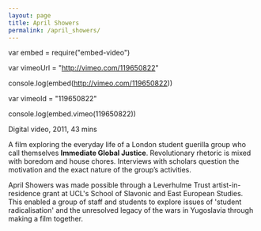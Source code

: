 ```yaml
---
layout: page
title: April Showers
permalink: /april_showers/
---
```


var embed = require("embed-video")
 
var vimeoUrl = "http://vimeo.com/119650822"
 
console.log(embed(http://vimeo.com/119650822))
 
var vimeoId = "119650822"
 
console.log(embed.vimeo(119650822))


Digital video, 2011, 43 mins

A film exploring the everyday life of a London student guerilla group who call themselves **Immediate Global Justice**. Revolutionary rhetoric is mixed with boredom and house chores. Interviews with scholars question the motivation and the exact nature of the group’s activities. 

April Showers was made possible through a Leverhulme Trust artist-in-residence grant at UCL's School of Slavonic and East European Studies. This enabled a group of staff and students to explore issues of 'student radicalisation' and the unresolved legacy of the wars in Yugoslavia through making a film together.
